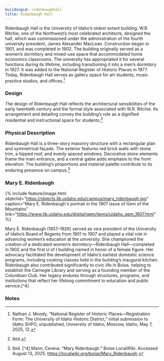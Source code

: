 ```yaml
---
buildingid: ridenbaughhall
title: Ridenbaugh Hall
---
```


Ridenbaugh Hall is the University of Idaho’s oldest extant building. W.R. Ritchie, one of the Northwest’s most celebrated architects, designed the hall, which was commissioned under the administration of the fourth university president, James Alexander MacLean. Construction began in 1901, and was completed in 1902. The building originally served as a women’s dormitory and mixed-use space that accommodated home economics classrooms. The university has appropriated it for several functions during its lifetime, including transitioning it into a men’s dormitory in 1927. It was added to the National Register of Historic Places in 1977. Today, Ridenbaugh Hall serves as gallery space for art students, music practice studios, and offices.[^1]

### Design 

The design of Ridenbaugh Hall reflects the architectural sensibilities of the early twentieth century and the formal style associated with W.R. Ritchie. Its arrangement and detailing convey the building’s role as a dignified residential and instructional space for students.[^2]

### Physical Description

Ridenbaugh Hall is a three-story masonry structure with a rectangular plan and symmetrical façade. The exterior features red brick walls with stone trim, a hipped roof, and evenly spaced windows. Decorative stone elements frame the main entrance, and a central gable adds emphasis to the front elevation. The building’s proportions and material palette contribute to its enduring presence on campus.[^3]

### Mary E. Ridenbaugh 

 {% include feature/image.html objectid="https://objects.lib.uidaho.edu/campus/mary_ridenbaugh.jpg" caption="Mary E. Ridenbaugh's portrait in the 1907 issue of Gem of the Mountains" link="https://www.lib.uidaho.edu/digital/gem/items/uidaho_gem_1907.html" %}

Mary E. Ridenbaugh (1857–1926) served as vice president of the University of Idaho’s Board of Regents from 1901 to 1907 and played a vital role in advancing women’s education at the university. She championed the creation of a dedicated women’s dormitory—Ridenbaugh Hall—completed in 1902 and the first U of I building named in honor of a female figure. Her advocacy facilitated the development of Idaho’s earliest domestic science programs, including cooking classes held in the building’s inaugural kitchen. Ridenbaugh also contributed significantly to civic life in Boise, helping to establish the Carnegie Library and serving as a founding member of the Columbian Club. Her legacy endures through structures, programs, and institutions that reflect her lifelong commitment to education and public service.[^4] 

### Notes 

[^1]: Nathan J. Moody, “National Register of Historic Places—Registration Form: The University of Idaho Historic District,” initial submission to Idaho SHPO, unpublished, University of Idaho, Moscow, Idaho, May 7, 2025, 12. 
[^2]: Ibid. 
[^3]: Ibid. 
[^4] Mann, Cerena. “Mary Ridenbaugh.” Boise LocalWiki. Accessed August 13, 2025. https://localwiki.org/boise/Mary_Ridenbaugh.